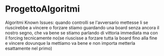 # ProgettoAlgoritmi
Algoritmi
Known Issues: quando controlli se l'avversario mettesse li se riuscirebbe a vincere o forzare stiamo guardando una board senza ancora il nostro segno, che va bene se stiamo parlando di vittoria immediata ma con il forcing tecnicamente no(se riuscisse a forzare tutta la board fino alla fine e vincere dovunque la mettiamo va bene e non importa metterla esattamente nel primo)
